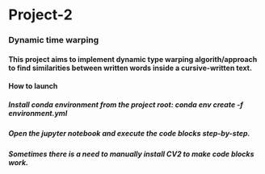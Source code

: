 # Project-2

### Dynamic time warping 

#### This project aims to implement dynamic type warping algorith/approach to find similarities between written words inside a cursive-written text. 



#### How to launch
##### Install conda environment from the project root: conda env create -f environment.yml
##### Open the jupyter notebook and execute the code blocks step-by-step. 
##### Sometimes there is a need to manually install CV2 to make code blocks work. 

